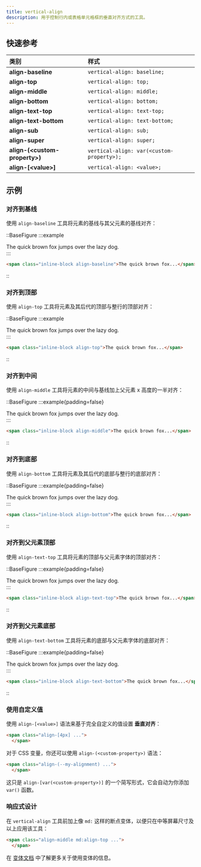 ```yaml
---
title: vertical-align
description: 用于控制行内或表格单元格框的垂直对齐方式的工具。
---
```


## 快速参考

| 类别                        | 样式                       |
| :-------------------------- | :------------------------- |
| **align-baseline** | `vertical-align: baseline;` |
| **align-top** | `vertical-align: top;`     |
| **align-middle** | `vertical-align: middle;`  |
| **align-bottom** | `vertical-align: bottom;`  |
| **align-text-top** | `vertical-align: text-top;` |
| **align-text-bottom** | `vertical-align: text-bottom;` |
| **align-sub** | `vertical-align: sub;`     |
| **align-super** | `vertical-align: super;`   |
| **align-(\<custom-property\>)** | `vertical-align: var(<custom-property>);` |
| **align-[\<value\>]** | `vertical-align: <value>;` |

## 示例

### 对齐到基线

使用 `align-baseline` 工具将元素的基线与其父元素的基线对齐：

::BaseFigure
:::example
<div class="relative mx-auto max-w-md leading-none">
  <span class="inline-block h-8 w-0 align-baseline">
    <span class="absolute top-0 h-8 w-full border-t border-b border-dashed border-pink-400/50"></span>
    <span class="absolute top-0 h-4 w-full border-b border-dashed border-pink-400/50"></span>
  </span>
  <span class="relative z-10 px-4 font-medium text-gray-700 dark:text-gray-200">
    The quick brown fox jumps over the lazy dog.
  </span>
</div>
:::

```html
<span class="inline-block align-baseline">The quick brown fox...</span>
```
::

### 对齐到顶部

使用 `align-top` 工具将元素及其后代的顶部与整行的顶部对齐：

::BaseFigure
:::example
<div class="relative mx-auto max-w-md leading-none">
  <span class="inline-block h-8 w-0 align-top">
    <span class="absolute top-0 h-8 w-full border-t border-b border-dashed border-pink-400/50"></span>
    <span class="absolute top-0 h-4 w-full border-b border-dashed border-pink-400/50"></span>
  </span>
  <span class="relative z-10 px-4 font-medium text-gray-700 dark:text-gray-200">
    The quick brown fox jumps over the lazy dog.
  </span>
</div>
:::

```html
<span class="inline-block align-top">The quick brown fox...</span>
```
::

### 对齐到中间

使用 `align-middle` 工具将元素的中间与基线加上父元素 x 高度的一半对齐：

::BaseFigure
:::example{padding=false}
<div class="relative mx-auto max-w-md leading-none">
  <span class="inline-block h-8 w-0 align-middle">
    <span class="absolute top-0 h-8 w-full border-t border-b border-dashed border-pink-400/50"></span>
    <span class="absolute top-0 h-4 w-full border-b border-dashed border-pink-400/50"></span>
  </span>
  <span class="relative z-10 px-4 font-medium text-gray-700 dark:text-gray-200">
    The quick brown fox jumps over the lazy dog.
  </span>
</div>
:::

```html
<span class="inline-block align-middle">The quick brown fox...</span>
```
::

### 对齐到底部

使用 `align-bottom` 工具将元素及其后代的底部与整行的底部对齐：

::BaseFigure
:::example{padding=false}
<div class="relative mx-auto max-w-md leading-none">
  <span class="inline-block h-8 w-0 align-bottom">
    <span class="absolute top-0 h-8 w-full border-t border-b border-dashed border-pink-400/50"></span>
    <span class="absolute top-0 h-4 w-full border-b border-dashed border-pink-400/50"></span>
  </span>
  <span class="relative z-10 px-4 font-medium text-gray-700 dark:text-gray-200">
    The quick brown fox jumps over the lazy dog.
  </span>
</div>
:::

```html
<span class="inline-block align-bottom">The quick brown fox...</span>
```
::

### 对齐到父元素顶部

使用 `align-text-top` 工具将元素的顶部与父元素字体的顶部对齐：

::BaseFigure
:::example{padding=false}
<div class="relative mx-auto max-w-md leading-none">
  <span class="inline-block h-8 w-0 align-text-top">
    <span class="absolute top-0 h-8 w-full border-t border-b border-dashed border-pink-400/50"></span>
    <span class="absolute top-0 h-4 w-full border-b border-dashed border-pink-400/50"></span>
  </span>
  <span class="relative z-10 px-4 font-medium text-gray-700 dark:text-gray-200">
    The quick brown fox jumps over the lazy dog.
  </span>
</div>
:::

```html
<span class="inline-block align-text-top">The quick brown fox...</span>
```
::

### 对齐到父元素底部

使用 `align-text-bottom` 工具将元素的底部与父元素字体的底部对齐：

::BaseFigure
:::example{padding=false}
<div class="relative mx-auto max-w-md leading-none">
  <span class="inline-block h-8 w-0 align-text-bottom">
    <span class="absolute top-0 h-8 w-full border-t border-b border-dashed border-pink-400/50"></span>
    <span class="absolute top-0 h-4 w-full border-b border-dashed border-pink-400/50"></span>
  </span>
  <span class="relative z-10 px-4 font-medium text-gray-700 dark:text-gray-200">
    The quick brown fox jumps over the lazy dog.
  </span>
</div>
:::

```html
<span class="inline-block align-text-bottom">The quick brown fox...</span>
```
::

### 使用自定义值

使用 `align-[<value>]` 语法来基于完全自定义的值设置 **垂直对齐**：

```html
<span class="align-[4px] ...">
  </span>
```

对于 CSS 变量，你还可以使用 `align-(<custom-property>)` 语法：

```html
<span class="align-(--my-alignment) ...">
  </span>
```

这只是 `align-[var(<custom-property>)]` 的一个简写形式，它会自动为你添加 `var()` 函数。

### 响应式设计

在 `vertical-align` 工具前加上像 `md:` 这样的断点变体，以便只在中等屏幕尺寸及以上应用该工具：

```html
<span class="align-middle md:align-top ...">
  </span>
```

在 [变体文档](https://tailwindcss.com/docs/hover-focus-and-other-states%23variants) 中了解更多关于使用变体的信息。
